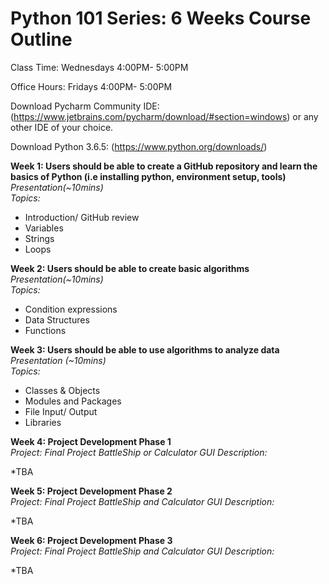 # Python 101 Series: 6 Weeks Course Outline  

Class Time: Wednesdays 4:00PM- 5:00PM 

Office Hours: Fridays 4:00PM- 5:00PM  


Download Pycharm Community IDE:  (https://www.jetbrains.com/pycharm/download/#section=windows)  or any other IDE of your choice.

Download Python 3.6.5:  (https://www.python.org/downloads/)  
  
  
**Week 1: Users should be able to create a GitHub repository and learn the basics of Python (i.e installing python, environment setup, tools)**  
*Presentation(~10mins)  
Topics:*
- Introduction/ GitHub review
- Variables
- Strings
- Loops  

**Week 2: Users should be able to create basic algorithms**  
*Presentation(~10mins)  
Topics:*
- Condition expressions
- Data Structures 
- Functions

**Week 3: Users should be able to use algorithms to analyze data**  
*Presentation (~10mins)  
Topics:*
- Classes & Objects
- Modules and Packages 
- File Input/ Output
- Libraries  

**Week 4: Project Development Phase 1**  
*Project: Final Project 
BattleShip or Calculator GUI
Description:*  

*TBA

**Week 5: Project Development Phase 2**  
*Project: Final Project 
BattleShip and Calculator GUI
Description:*  

*TBA

**Week 6: Project Development Phase 3**  
*Project: Final Project
BattleShip and Calculator GUI
Description:*  

*TBA

